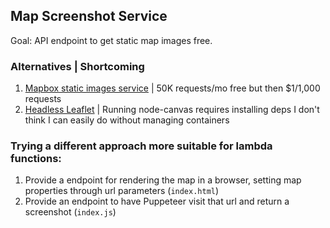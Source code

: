 ## Map Screenshot Service

Goal: API endpoint to get static map images free.

### Alternatives | Shortcoming

1. [Mapbox static images service](https://docs.mapbox.com/api/maps/#static-images) | 50K requests/mo free but then \$1/1,000 requests
2. [Headless Leaflet](https://github.com/jieter/leaflet-headless) | Running node-canvas requires installing deps I don't think I can easily do without managing containers

### Trying a different approach more suitable for lambda functions:

1. Provide a endpoint for rendering the map in a browser, setting map properties through url parameters (`index.html`)
2. Provide an endpoint to have Puppeteer visit that url and return a screenshot (`index.js`)
